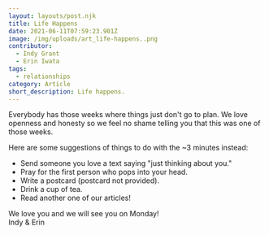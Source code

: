 ```yaml
---
layout: layouts/post.njk
title: Life Happens
date: 2021-06-11T07:59:23.901Z
image: /img/uploads/art_life-happens..png
contributor:
  - Indy Grant
  - Erin Iwata
tags:
  - relationships
category: Article
short_description: Life happens.
---
```

Everybody has those weeks where things just don't go to plan. We love openness and honesty so we feel no shame telling you that this was one of those weeks. 

Here are some suggestions of things to do with the ~3 minutes instead:

* Send someone you love a text saying "just thinking about you."
* Pray for the first person who pops into your head.
* Write a postcard (postcard not provided).
* Drink a cup of tea.
* Read another one of our articles!

 We love you and we will see you on Monday!\
Indy & Erin